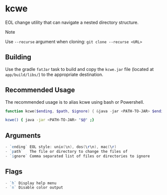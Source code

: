 # kcwe

EOL change utility that can navigate a nested directory structure.

>[!NOTE]
> Use `--recurse` argument when cloning: `git clone --recurse <URL>`

## Building

Use the gradle `fatJar` task to build and copy the `kcwe.jar` file
(located at `app/build/libs/`) to the appropriate destination.

## Recommended Usage

The recommended usage is to alias kcwe using bash or Powershell.

```ps1
function kcwe($ending, $path, $ignore) { &java -jar <PATH-TO-JAR> $ending $path $ignore }
```

```sh
kcwe() { java -jar <PATH-TO-JAR> "$@" ;}
```

## Arguments

```ps1
- `ending` EOL style: unix(\n), dos(\r\n), mac(\r)
- `path`   The file or directory to change the files of
- `ignore` Comma separated list of files or directories to ignore
```

## Flags

```ps1
- `h` Display help menu
- `n` Disable color output
```
